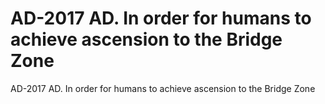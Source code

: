 # AD-2017 AD. In order for humans to achieve ascension to the Bridge Zone

AD-2017 AD. In order for humans to achieve ascension to the Bridge Zone